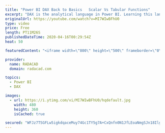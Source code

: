 ```yaml
---
title: "Power BI DAX Back to Basics   Scalar Vs Tabular Functions"
excerpt: "DAX is the analytical language in Power BI. Learning this language, however, comes with some difficulties. Part of that challenge is the way that functions work in DAX. Learning the output of functions is an important element of learning how and where you can use them. In this video, I'll explain two"
originalUrl: https://youtube.com/watch?v=MI7WIwBFhU0
type: video
price: Free
length: PT11M26S
publishedDateTime: 2020-04-16T00:29:54Z
heat: 50

featuredContent: "<iframe width=\"800\" height=\"500\" frameborder=\"0\" src=\"https://www.youtube.com/embed/MI7WIwBFhU0\" allow=\"accelerometer; autoplay; encrypted-media; gyroscope; picture-in-picture\" allowfullscreen></iframe>"

provider:
  name: RADACAD
  domain: radacad.com

topics:
  - Power BI
  - DAX

images:
  - url: https://i.ytimg.com/vi/MI7WIwBFhU0/hqdefault.jpg
    width: 480
    height: 360
    isCached: true

secured: "WFJz7TSGFLw5igkdqaceMuy74Gc1TY5g7A+CxQnfn0N1JfLEoaNmgSJn18Ilg3fCh3bW734ecl05ckk2CUsKA0rM/vCPwBhbIyCB1a33HtcIPh1GNLslouT6eDLD+3iTl77QzgjNZMcqIheXRVodbRkoQn/3rHYI76ZMjyX3rBRw5i9Y+2o0Y2hfgCrmd/v6OG3nB9xRKS7OVp85lHcFSutrFlqvigsLw3otKobb0yNsG00VxAZ3lPT1WRTVws6sUEZ93ZVe9n7yvCLbUVqV+B3eNkLzx3iit5KjY8dB0YgKTpM4QBMlRzkRjOz2tXd1uXJ6QzoQj1b5N3BKfqNXP+0bK0D+WqYdFqbtw8IpBIkQuJAeWwWtlUirRpcBKiU4dIqWGkGaM+lNOy7/kln+w+OdWwPXSHgPKY9dfyDyZgM=;6oXwwnHwAK1fd5w6St+62g=="
---
```


